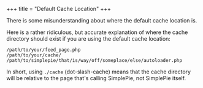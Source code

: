 +++
title = "Default Cache Location"
+++

There is some misunderstanding about where the default cache location is.

Here is a rather ridiculous, but accurate explanation of where the cache directory should exist if you are using the default cache location:

```text
/path/to/your/feed_page.php
/path/to/your/cache/
/path/to/simplepie/that/is/way/off/someplace/else/autoloader.php
```

In short, using `./cache` (dot-slash-cache) means that the cache directory will be relative to the page that's calling SimplePie, not SimplePie itself.
